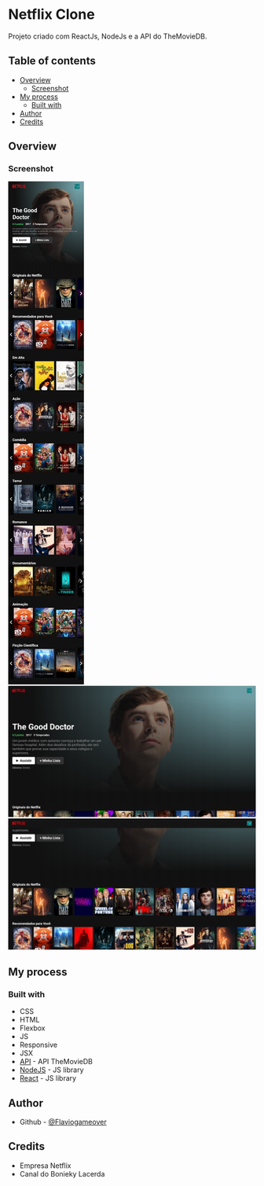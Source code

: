 # Netflix Clone

Projeto criado com ReactJs, NodeJs e a API do TheMovieDB.

## Table of contents

-   [Overview](#overview)
    -   [Screenshot](#screenshot)
-   [My process](#my-process)
    -   [Built with](#built-with)
-   [Author](#author)
-   [Credits](#credits)

## Overview


### Screenshot

![](./screen_1.png)
![](./screen_2.png)
![](./screen_3.png)

## My process

### Built with

-   CSS
-   HTML
-   Flexbox
-   JS
-   Responsive
-   JSX
-   [API](https://developers.themoviedb.org/3/) - API TheMovieDB
-   [NodeJS](https://nodejs.org/en/) - JS library
-   [React](https://reactjs.org/) - JS library

## Author

-   Github - [@Flaviogameover](https://github.com/Flaviogameover/)

## Credits

-   Empresa Netflix
-   Canal do Bonieky Lacerda 